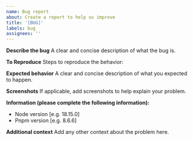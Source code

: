 ```yaml
---
name: Bug report
about: Create a report to help us improve
title: '[BUG]'
labels: bug
assignees: ''
---
```


**Describe the bug**
A clear and concise description of what the bug is.

**To Reproduce**
Steps to reproduce the behavior:

**Expected behavior**
A clear and concise description of what you expected to happen.

**Screenshots**
If applicable, add screenshots to help explain your problem.

**Information (please complete the following information):**

- Node version [e.g. 18.15.0]
- Pnpm version [e.g. 8.6.6]

**Additional context**
Add any other context about the problem here.
